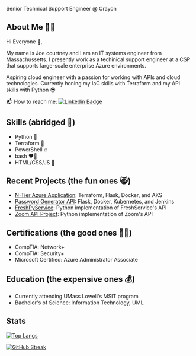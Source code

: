 Senior Technical Support Engineer @ Crayon

## About Me 👨‍💻

Hi Everyone 👋, 

My name is Joe courtney and I am an IT systems engineer from Massachussetts. I presently work as 
a techinical support engineer at a CSP that supports large-scale enterprise Azure environments. 

Aspiring cloud engineer with a passion for working with APIs and cloud technologies. Currently honing
my IaC skills with Terraform and my API skills with Python 😎

📬 How to reach me: [![Linkedin Badge](https://img.shields.io/badge/-blasto-blue?style=flat&logo=Linkedin&logoColor=white)](https://www.linkedin.com/in/joseph-courtney)

## Skills (abridged 🌁)

- Python 🥷
- Terraform 👾
- PowerShell 🔥
- bash ❤️‍🔥
- HTML/CSS/JS 🌴

## Recent Projects (the fun ones 😸)

- <a href="https://github.com/blastomussa/Azure-NTier-Terraform">N-Tier Azure Application</a>: Terraform, Flask, Docker, and AKS
- <a href="https://github.com/blastomussa/Password-Generator-Api">Password Generator API</a>: Flask, Docker, Kubernetes, and Jenkins
- <a href="https://github.com/blastomussa/FreshPyService">FreshPyService</a>: Python implementation of FreshService's API
- <a href="https://github.com/blastomussa/zoom_api">Zoom API Project</a>: Python implementation of Zoom's API

## Certifications (the good ones 🏴‍☠️)

- CompTIA: Network+
- CompTIA: Security+
- Microsoft Certified: Azure Administrator Associate

## Education (the expensive ones 💰)

- Currently attending UMass Lowell's MSIT program
- Bachelor's of Science: Information Technology, UML

## Stats

[![Top Langs](https://github-readme-stats.vercel.app/api/top-langs/?username=blastomussa&layout=compact&theme=vision-friendly-dark)](https://github.com/anuraghazra/github-readme-stats)

[![GitHub Streak](http://github-readme-streak-stats.herokuapp.com?user=blastomussa&theme=dark&background=000000)](https://git.io/streak-stats)
<p align="center"><img src="https://komarev.com/ghpvc/?username=blastomussa&style=flat-square&color=blue" alt=""></p>
